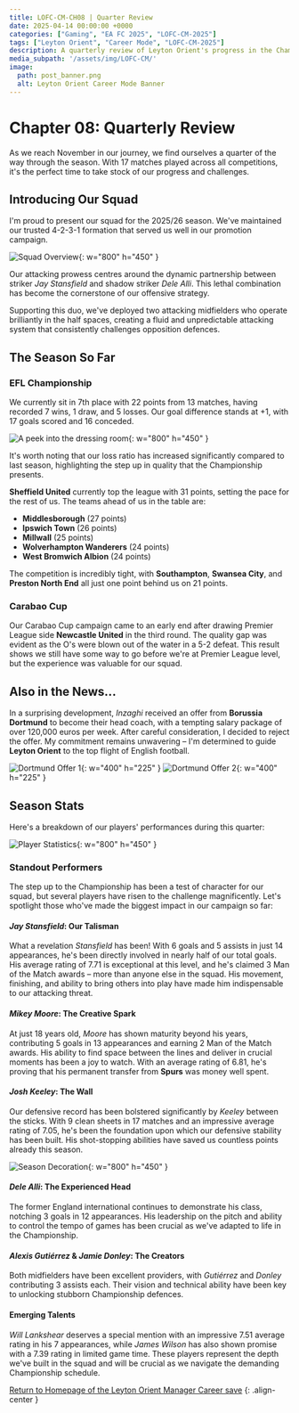 ```yaml
---
title: LOFC-CM-CH08 | Quarter Review
date: 2025-04-14 00:00:00 +0000
categories: ["Gaming", "EA FC 2025", "LOFC-CM-2025"]
tags: ["Leyton Orient", "Career Mode", "LOFC-CM-2025"]
description: A quarterly review of Leyton Orient's progress in the Championship and Carabao Cup, highlighting standout performers and season statistics.
media_subpath: '/assets/img/LOFC-CM/'
image:
  path: post_banner.png
  alt: Leyton Orient Career Mode Banner
---
```

# Chapter 08: Quarterly Review

As we reach November in our journey, we find ourselves a quarter of the way through the season. With 17 matches played across all competitions, it's the perfect time to take stock of our progress and challenges.

## Introducing Our Squad

I'm proud to present our squad for the 2025/26 season. We've maintained our trusted 4-2-3-1 formation that served us well in our promotion campaign. 

![Squad Overview](CH08/squad-20251102.png){: w="800" h="450" }

Our attacking prowess centres around the dynamic partnership between striker *Jay Stansfield* and shadow striker *Dele Alli*. This lethal combination has become the cornerstone of our offensive strategy. 

Supporting this duo, we've deployed two attacking midfielders who operate brilliantly in the half spaces, creating a fluid and unpredictable attacking system that consistently challenges opposition defences.

## The Season So Far

### EFL Championship

We currently sit in 7th place with 22 points from 13 matches, having recorded 7 wins, 1 draw, and 5 losses. Our goal difference stands at +1, with 17 goals scored and 16 conceded.

![A peek into the dressing room](CH08/SeasonDeco-2.png){: w="800" h="450" }

It's worth noting that our loss ratio has increased significantly compared to last season, highlighting the step up in quality that the Championship presents.

**Sheffield United** currently top the league with 31 points, setting the pace for the rest of us. The teams ahead of us in the table are:
- **Middlesborough** (27 points)
- **Ipswich Town** (26 points)
- **Millwall** (25 points)
- **Wolverhampton Wanderers** (24 points)
- **West Bromwich Albion** (24 points)

The competition is incredibly tight, with **Southampton**, **Swansea City**, and **Preston North End** all just one point behind us on 21 points.

### Carabao Cup

Our Carabao Cup campaign came to an early end after drawing Premier League side **Newcastle United** in the third round. The quality gap was evident as the O's were blown out of the water in a 5-2 defeat. This result shows we still have some way to go before we're at Premier League level, but the experience was valuable for our squad.

## Also in the News...

In a surprising development, *Inzaghi* received an offer from **Borussia Dortmund** to become their head coach, with a tempting salary package of over 120,000 euros per week. After careful consideration, I decided to reject the offer. My commitment remains unwavering – I'm determined to guide **Leyton Orient** to the top flight of English football.

![Dortmund Offer 1](CH08/DortmundOffer-1.png){: w="400" h="225" }
![Dortmund Offer 2](CH08/DortmundOffer-2.png){: w="400" h="225" }

## Season Stats

Here's a breakdown of our players' performances during this quarter:

![Player Statistics](CH08/stat-20251102.png){: w="800" h="450" }

### Standout Performers

The step up to the Championship has been a test of character for our squad, but several players have risen to the challenge magnificently. Let's spotlight those who've made the biggest impact in our campaign so far:

#### *Jay Stansfield*: Our Talisman

What a revelation *Stansfield* has been! With 6 goals and 5 assists in just 14 appearances, he's been directly involved in nearly half of our total goals. His average rating of 7.71 is exceptional at this level, and he's claimed 3 Man of the Match awards – more than anyone else in the squad. His movement, finishing, and ability to bring others into play have made him indispensable to our attacking threat.

#### *Mikey Moore*: The Creative Spark

At just 18 years old, *Moore* has shown maturity beyond his years, contributing 5 goals in 13 appearances and earning 2 Man of the Match awards. His ability to find space between the lines and deliver in crucial moments has been a joy to watch. With an average rating of 6.81, he's proving that his permanent transfer from **Spurs** was money well spent.

#### *Josh Keeley*: The Wall

Our defensive record has been bolstered significantly by *Keeley* between the sticks. With 9 clean sheets in 17 matches and an impressive average rating of 7.05, he's been the foundation upon which our defensive stability has been built. His shot-stopping abilities have saved us countless points already this season.

![Season Decoration](CH08/SeasonDeco-1.png){: w="800" h="450" }

#### *Dele Alli*: The Experienced Head

The former England international continues to demonstrate his class, notching 3 goals in 12 appearances. His leadership on the pitch and ability to control the tempo of games has been crucial as we've adapted to life in the Championship.

#### *Alexis Gutiérrez* & *Jamie Donley*: The Creators

Both midfielders have been excellent providers, with *Gutiérrez* and *Donley* contributing 3 assists each. Their vision and technical ability have been key to unlocking stubborn Championship defences.

#### Emerging Talents

*Will Lankshear* deserves a special mention with an impressive 7.51 average rating in his 7 appearances, while *James Wilson* has also shown promise with a 7.39 rating in limited game time. These players represent the depth we've built in the squad and will be crucial as we navigate the demanding Championship schedule.

[Return to Homepage of the Leyton Orient Manager Career save](/posts/LOFC-CM-CH00/)
{: .align-center }
